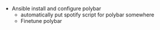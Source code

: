 * Ansible install and configure polybar
  * automatically put spotify script for polybar somewhere
  * Finetune polybar
